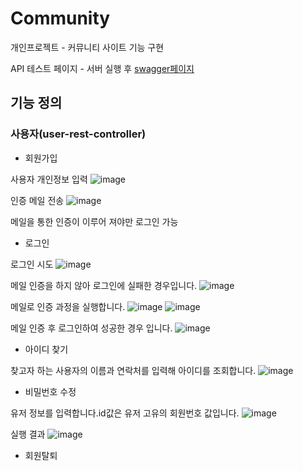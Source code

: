 # Community
개인프로젝트 - 커뮤니티 사이트 기능 구현

API 테스트 페이지 - 서버 실행 후 [swagger페이지](http://localhost:8080/swagger-ui/index.html#)

## 기능 정의

### 사용자(user-rest-controller)

* 회원가입

사용자 개인정보 입력
![image](https://user-images.githubusercontent.com/79897135/214002840-e10197a8-148c-4ecb-b664-6bd56b88884c.png)

인증 메일 전송
![image](https://user-images.githubusercontent.com/79897135/214002918-593e3dbe-f474-483f-8d3f-457fd7ef06d1.png)

메일을 통한 인증이 이루어 져야만 로그인 가능



* 로그인

로그인 시도
![image](https://user-images.githubusercontent.com/79897135/214005322-1e5b21c4-9295-41de-8ec8-38b0981dfd69.png)


메일 인증을 하지 않아 로그인에 실패한 경우입니다.
![image](https://user-images.githubusercontent.com/79897135/214005399-10002959-08af-4b00-bd98-9a8683c9e5e5.png)


메일로 인증 과정을 실행합니다.
![image](https://user-images.githubusercontent.com/79897135/214002918-593e3dbe-f474-483f-8d3f-457fd7ef06d1.png)
![image](https://user-images.githubusercontent.com/79897135/214005421-34c76c22-7fcf-4a1e-9360-1e0102348843.png)


메일 인증 후 로그인하여 성공한 경우 입니다.
![image](https://user-images.githubusercontent.com/79897135/214005568-9497e129-aa23-487e-983a-182f76b3afd3.png)


* 아이디 찾기

찾고자 하는 사용자의 이름과 연락처를 입력해 아이디를 조회합니다.
![image](https://user-images.githubusercontent.com/79897135/214005674-e87e2c7f-9867-4484-a1bc-7a339e0375ec.png)


* 비밀번호 수정

유저 정보를 입력합니다.id값은 유저 고유의 회원번호 값입니다.
![image](https://user-images.githubusercontent.com/79897135/214005777-b91da5ba-b916-4778-b1aa-df8b9ddd7309.png)


실행 결과
![image](https://user-images.githubusercontent.com/79897135/214006052-95a85ee0-23ac-4ee0-9dac-4fb968d6b8b9.png)

* 회원탈퇴




